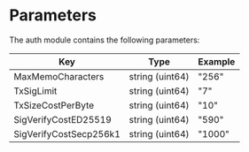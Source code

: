<!--
order: 7
-->

# Parameters

The auth module contains the following parameters:

| Key                    | Type            | Example |
|------------------------|-----------------|---------|
| MaxMemoCharacters      | string (uint64) | "256"   |
| TxSigLimit             | string (uint64) | "7"     |
| TxSizeCostPerByte      | string (uint64) | "10"    |
| SigVerifyCostED25519   | string (uint64) | "590"   |
| SigVerifyCostSecp256k1 | string (uint64) | "1000"  |
